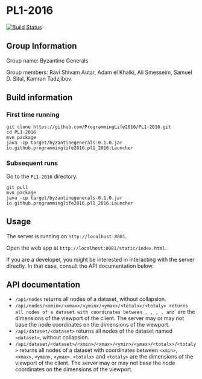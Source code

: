 # PL1-2016

[![Build Status](https://travis-ci.org/ProgrammingLife2016/PL1-2016.png)](https://travis-ci.org/ProgrammingLife2016/PL1-2016.png)

## Group Information

Group name: Byzantine Generals

Group members: Ravi Shivam Autar, Adam el Khalki, Ali Smesseim, Samuel D. Sital,
Kamran Tadzjibov.

## Build information

### First time running

    git clone https://github.com/ProgrammingLife2016/PL1-2016.git
    cd PL1-2016
    mvn package
    java -cp target/byzantinegenerals-0.1.0.jar io.github.programminglife2016.pl1_2016.Launcher

### Subsequent runs

Go to the `PL1-2016` directory.

    git pull
    mvn package
    java -cp target/byzantinegenerals-0.1.0.jar io.github.programminglife2016.pl1_2016.Launcher

## Usage

The server is running on `http://localhost:8081`.

Open the web app at `http://localhost:8081/static/index.html`.

If you are a developer, you might be interested in interacting with the server
directly. In that case, consult the API documentation below.

## API documentation

- `/api/nodes` returns all nodes of a dataset, without collapsion.
- `/api/nodes/<xmin>/<xmax>/<ymin>/<ymax>/<totalx>/<totaly> returns all nodes of
  a dataset with coordinates between `<xmin>`, `<xmax>`, `<ymin>`, `<ymax>`.
  `<totalx>` and `<totaly>` are the dimensions of the viewport of the client.
  The server may or may not base the node coordinates on the dimensions of the
  viewport.
- `/api/dataset/<dataset>` returns all nodes of the dataset named `<dataset>`,
  without collapsion.
- `/api/dataset/<dataset>/<xmin>/<xmax>/<ymin>/<ymax>/<totalx>/<totaly>` returns
  all nodes of a dataset with coordinates between `<xmin>`, `<xmax>`, `<ymin>`,
  `<ymax>`. `<totalx>` and `<totaly>` are the dimensions of the viewport of the
  client. The server may or may not base the node coordinates on the dimensions
  of the viewport.

